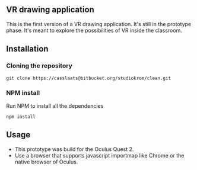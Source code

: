 ## VR drawing application
This is the first version of a VR drawing application. It's still in the prototype phase. It's meant to explore the possibilities of VR inside the classroom. 

## Installation
### Cloning the repository
    git clone https://casslaats@bitbucket.org/studiokrom/clean.git

### NPM install
Run NPM to install all the dependencies

    npm install

## Usage
- This prototype was build for the Oculus Quest 2.
- Use a browser that supports javascript importmap like Chrome or the native browser of Oculus.